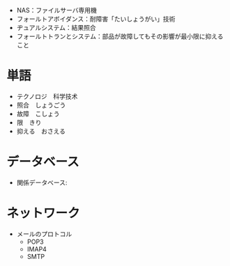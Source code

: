 * NAS：ファイルサーバ専用機
* フォールトアボイダンス：耐障害「たいしょうがい」技術
* ヂュアルシステム：結果照合
* フォールトトランとシステム：部品が故障してもその影響が最小限に抑えること

# 単語

* テクノロジ　科学技术
* 照合　しょうごう
* 故障　こしょう
* 限　きり
* 抑える　おさえる

# データベース

* 関係データベース:

# ネットワーク

* メールのプロトコル
  * POP3
  * IMAP4
  * SMTP